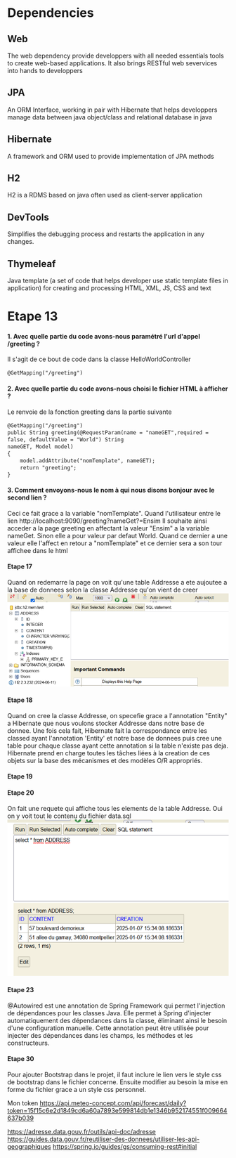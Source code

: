 # Dependencies
## Web
The web dependency provide developpers with all
needed essentials tools to create web-based applications. It also brings
RESTful web severvices into hands to developpers

## JPA
An ORM Interface, working in pair with Hibernate that helps developpers manage data between java object/class and
relational database in java

## Hibernate
A framework and ORM used to provide implementation of
JPA methods

## H2
H2 is a RDMS based on java often used as client-server application

## DevTools
Simplifies the debugging process and restarts the application in 
any changes.

## Thymeleaf
Java template (a set of code that helps developer use static template files in application) for creating and processing HTML, XML, JS, CSS and text

# Etape 13
#### 1. Avec quelle partie du code avons-nous paramétré l'url d'appel /greeting ?
 Il s'agit de ce bout de code dans la classe HelloWorldController 
    
    @GetMapping("/greeting")
#### 2. Avec quelle partie du code avons-nous choisi le fichier HTML à afficher ?
 Le renvoie de la fonction greeting dans la partie suivante

```
@GetMapping("/greeting")
public String greeting(@RequestParam(name = "nameGET",required = false, defaultValue = "World") String 
nameGET, Model model)
{
    model.addAttribute("nomTemplate", nameGET);
    return "greeting";
}
```

#### 3. Comment envoyons-nous le nom à qui nous disons bonjour avec le second lien ?
   Ceci ce fait grace a la variable "nomTemplate". Quand l'utilisateur entre le lien http://localhost:9090/greeting?nameGet?=Ensim
   Il souhaite ainsi acceder a la page greeting en affectant la valeur "Ensim" a la variable nameGet. Sinon elle a pour valeur
   par defaut World.
   Quand ce dernier a une valeur elle l'affect en retour a "nomTemplate" et ce dernier sera a son tour affichee dans le html

#### Etape 17
   Quand on redemarre la page on voit qu'une table Addresse a ete aujoutee a la base de donnees selon la classe Addresse qu'on
   vient de creer
   ![alt text](src/main/resources/static/response.png "")

#### Etape 18

   Quand on cree la classe Addresse, on specefie grace a l'annotation "Entity" a Hibernate
   que nous voulons stocker Addresse dans notre base de donnee. Une fois cela fait, Hibernate fait 
   la correspondance entre les classed ayant l'annotation 'Entity' et notre base de donnees puis cree une table
   pour chaque classe ayant cette annotation si la table n'existe pas deja. Hibernate prend en 
   charge toutes les tâches liées à la creation de ces objets sur la base des mécanismes et des modèles O/R appropriés.

#### Etape 19
#### Etape 20
On fait une requete qui affiche tous les elements de la table Addresse.
Oui on y voit tout le contenu du fichier data.sql
![alt text](src/main/resources/static/img.png "")

#### Etape 23
@Autowired est une annotation de Spring Framework qui permet l'injection de dépendances
pour les classes Java. Elle permet à Spring d'injecter 
automatiquement des dépendances dans la classe, éliminant ainsi 
le besoin d'une configuration manuelle. Cette annotation peut être 
utilisée pour injecter des dépendances dans les champs, 
les méthodes et les constructeurs.

#### Etape 30
Pour ajouter Bootstrap dans le projet, il faut inclure le lien vers le style css de bootstrap
dans le fichier concerne. Ensuite modifier au besoin la mise en forme du fichier grace a
un style css personnel. 

Mon token https://api.meteo-concept.com/api/forecast/daily?token=15f15c6e2d1849cd6a60a7893e599814db1e1346b952174551f009664637b039

https://adresse.data.gouv.fr/outils/api-doc/adresse
https://guides.data.gouv.fr/reutiliser-des-donnees/utiliser-les-api-geographiques
https://spring.io/guides/gs/consuming-rest#initial
